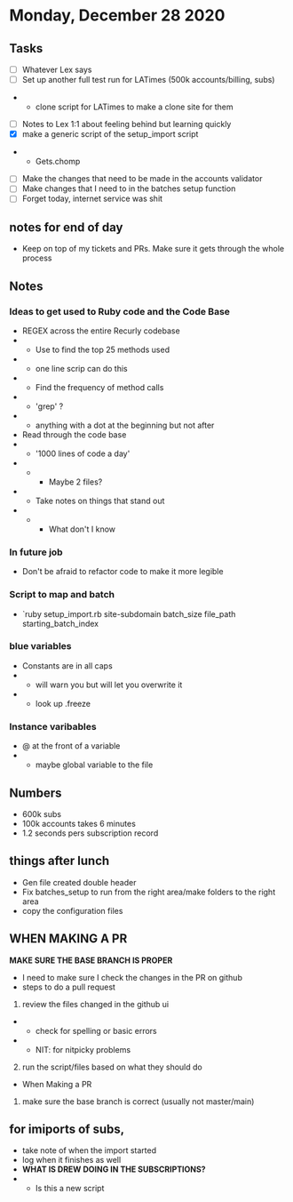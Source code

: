 # Monday, December 28 2020

## Tasks
- [ ] Whatever Lex says
- [ ] Set up another full test run for LATimes (500k accounts/billing, subs)
* * clone script for LATimes to make a clone site for them
- [ ] Notes to Lex 1:1 about feeling behind but learning quickly
- [x] make a generic script of the setup_import script
* * Gets.chomp
- [ ] Make the changes that need to be made in the accounts validator
- [ ] Make changes that I need to in the batches setup function
- [ ] Forget today, internet service was shit

## notes for end of day
* Keep on top of my tickets and PRs. Make sure it gets through the whole process


## Notes
### Ideas to get used to Ruby code and the Code Base
* REGEX across the entire Recurly codebase
* * Use to find the top 25 methods used
* * one line scrip can do this
* * Find the frequency of method calls
* * 'grep' ?
* * anything with a dot at the beginning but not after
* Read through the code base
* * '1000 lines of code a day'
* * * Maybe 2 files?
* * Take notes on things that stand out
* * * What don't I know

###  In future job
* Don't be afraid to refactor code to make it more legible

### Script to map and batch
* `ruby setup_import.rb site-subdomain batch_size file_path starting_batch_index

### blue variables
* Constants are in all caps
* * will warn you but will let you overwrite it
* * look up .freeze

### Instance varibables
* @ at the front of a variable
* * maybe global variable to the file


## Numbers
* 600k subs
* 100k accounts takes 6 minutes
* 1.2 seconds pers subscription record

## things after lunch
* Gen file created double header
* Fix batches_setup to run from the right area/make folders to the right area
* copy the configuration files

## WHEN MAKING A PR
**MAKE SURE THE BASE BRANCH IS PROPER**
* I need to make sure I check the changes in the PR on github
* steps to do a pull request
1. review the files changed in the github ui
* * check for spelling or basic errors
* * NIT: for nitpicky problems
2. run the script/files based on what they should do
* When Making a PR
1. make sure the base branch is correct (usually not master/main)
## for imiports of subs,
* take note of when the import started
* log when it finishes as well
* **WHAT IS DREW DOING IN THE SUBSCRIPTIONS?**
* * Is this a new script